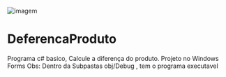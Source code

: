 ![imagem](https://user-images.githubusercontent.com/25933386/116760987-d6706c00-a9ec-11eb-9e2e-7dd29296c4c3.jpg)
# DeferencaProduto
Programa c# basico, Calcule a diferença do produto. Projeto no  Windows Forms
Obs: Dentro da Subpastas obj/Debug , tem o programa executavel
